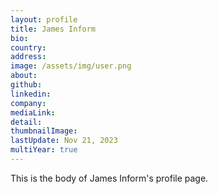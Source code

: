 ```yaml
---
layout: profile
title: James Inform
bio: 
country: 
address: 
image: /assets/img/user.png
about: 
github: 
linkedin: 
company: 
mediaLink:
detail: 
thumbnailImage:
lastUpdate: Nov 21, 2023
multiYear: true
---
```


This is the body of James Inform's profile page.
